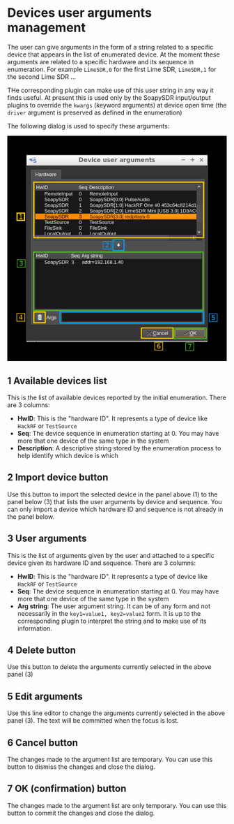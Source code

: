 <h1>Devices user arguments management</h1>

The user can give arguments in the form of a string related to a specific device that appears in the list of enumerated device. At the moment these arguments are related to a specific hardware and its sequence in enumeration. For example `LimeSDR,0` for the first Lime SDR, `LimeSDR,1` for the second Lime SDR ...

THe corresponding plugin can make use of this user string in any way it finds useful. At present this is used only by the SoapySDR input/output plugins to override the `kwargs` (keyword arguments) at device open time (the `driver` argument is preserved as defined in the enumeration)

The following dialog is used to specify these arguments:

![Device user arguments dialog](../doc/img/MainWindow_user_args.png)

<h2>1 Available devices list</h2>

This is the list of available devices reported by the initial enumeration. There are 3 columns:

  - **HwID**: This is the "hardware ID". It represents a type of device like `HackRF` or `TestSource`
  - **Seq**: The device sequence in enumeration starting at 0. You may have more that one device of the same type in the system
  - **Description**: A descriptive string stored by the enumeration process to help identify which device is which

<h2>2 Import device button</h2>

Use this button to import the selected device in the panel above (1) to the panel below (3) that lists the user arguments by device and sequence. You can only import a device which hardware ID and sequence is not already in the panel below.

<h2>3 User arguments</h2>

This is the list of arguments given by the user and attached to a specific device given its hardware ID and sequence. There are 3 columns:

  - **HwID**: This is the "hardware ID". It represents a type of device like `HackRF` or `TestSource`
  - **Seq**: The device sequence in enumeration starting at 0. You may have more that one device of the same type in the system
  - **Arg string**: The user argument string. It can be of any form and not necessarily in the `key1=value1, key2=value2` form. It is up to the corresponding plugin to interpret the string and to make use of its information.

<h2>4 Delete button</h2>

Use this button to delete the arguments currently selected in the above panel (3)

<h2>5 Edit arguments</h2>

Use this line editor to change the arguments currently selected in the above panel (3). The text will be committed when the focus is lost.

<h2>6 Cancel button</h2>

The changes made to the argument list are temporary. You can use this button to dismiss the changes and close the dialog.

<h2>7 OK (confirmation) button</h2>

The changes made to the argument list are only temporary. You can use this button to commit the changes and close the dialog.
